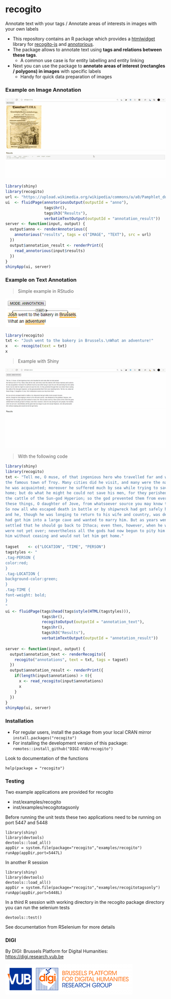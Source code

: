 # recogito

Annotate text with your tags / Annotate areas of interests in images with your own labels

- This repository contains an R package which provides a [htmlwidget](https://www.htmlwidgets.org) library for [recogito-js](https://github.com/recogito/recogito-js) and  [annotorious](https://github.com/recogito/annotorious).
- The package allows to annotate text using **tags and relations between these tags**. 
    - A common use case is for entity labelling and entity linking
- Next you can use the package to **annotate areas of interest (rectangles / polygons) in images** with specific labels
    - Handy for quick data preparation of images

### Example on Image Annotation

![](tools/example-annotorious-shiny.gif)

```r
library(shiny)
library(recogito)
url <- "https://upload.wikimedia.org/wikipedia/commons/a/a0/Pamphlet_dutch_tulipomania_1637.jpg"
ui  <- fluidPage(annotoriousOutput(outputId = "anno"),
                 tags$hr(),
                 tags$h3("Results"),
                 verbatimTextOutput(outputId = "annotation_result"))
server <- function(input, output) {
  output$anno <- renderAnnotorious({
    annotorious("results", tags = c("IMAGE", "TEXT"), src = url)
  })
  output$annotation_result <- renderPrint({
    read_annotorious(input$results)
  })
}
shinyApp(ui, server)
```

### Example on Text Annotation

> Simple example in RStudio

![](tools/example-recogito-basic.png)

```r
library(recogito)
txt <- "Josh went to the bakery in Brussels.\nWhat an adventure!"
x   <- recogito(text = txt)
x
```

> Example with Shiny

![](tools/example-recogito-shiny.gif)

> With the following code

```r
library(shiny)
library(recogito)
txt <- "Tell me, O muse, of that ingenious hero who travelled far and wide after he had sacked
the famous town of Troy. Many cities did he visit, and many were the nations with whose manners and customs
he was acquainted; moreover he suffered much by sea while trying to save his own life and bring his men safely
home; but do what he might he could not save his men, for they perished through their own sheer folly in eating
the cattle of the Sun-god Hyperion; so the god prevented them from ever reaching home. Tell me, too, about all
these things, O daughter of Jove, from whatsoever source you may know them.\n
So now all who escaped death in battle or by shipwreck had got safely home except Ulysses,
and he, though he was longing to return to his wife and country, was detained by the goddess Calypso, who
had got him into a large cave and wanted to marry him. But as years went by, there came a time when the gods
settled that he should go back to Ithaca; even then, however, when he was among his own people, his troubles
were not yet over; nevertheless all the gods had now begun to pity him except Neptune, who still persecuted
him without ceasing and would not let him get home."

tagset    <- c("LOCATION", "TIME", "PERSON")
tagstyles <- "
.tag-PERSON {
color:red;
}
.tag-LOCATION {
background-color:green;
}
.tag-TIME {
font-weight: bold;
}
"
ui <- fluidPage(tags$head(tags$style(HTML(tagstyles))),
                tags$br(),
                recogitoOutput(outputId = "annotation_text"),
                tags$hr(),
                tags$h3("Results"),
                verbatimTextOutput(outputId = "annotation_result"))

server <- function(input, output) {
  output$annotation_text <- renderRecogito({
    recogito("annotations", text = txt, tags = tagset)
  })
  output$annotation_result <- renderPrint({
    if(length(input$annotations) > 0){
      x <- read_recogito(input$annotations)
      x
    }
  })
}
shinyApp(ui, server)
```

### Installation

- For regular users, install the package from your local CRAN mirror `install.packages("recogito")`
- For installing the development version of this package: `remotes::install_github("DIGI-VUB/recogito")`

Look to documentation of the functions

```
help(package = "recogito")
```

### Testing 
Two example applications are provided for recogito

-  inst/examples/recogito
-  inst/examples/recogitotagsonly

Before running the unit tests these two applications need to be running 
on port 5447 and 5448 

```
library(shiny)
library(devtools)
devtools::load_all()
appDir = system.file(package="recogito","examples/recogito")
runApp(appDir,port=5447L)
```

In another R session 

```
library(shiny)
library(devtools)
devtools::load_all()
appDir = system.file(package="recogito","examples/recogitotagsonly")
runApp(appDir,port=5448L)
```

In a third R session with working directory in the recogito 
package directory  you can run the selenium tests  

```
devtools::test()

```

See documentation from RSelenium for more details 

### DIGI

By DIGI: Brussels Platform for Digital Humanities: https://digi.research.vub.be

![](tools/logo.png)
